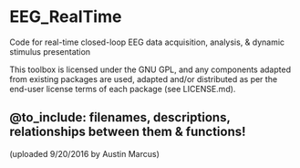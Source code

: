 # EEG_RealTime
Code for real-time closed-loop EEG data acquisition, analysis, &amp; dynamic stimulus presentation

This toolbox is licensed under the GNU GPL, and any components adapted from existing packages are used, adapted and/or distributed as per the end-user license terms of each package (see LICENSE.md).

## @to_include: filenames, descriptions, relationships between them & functions!

(uploaded 9/20/2016 by Austin Marcus)


